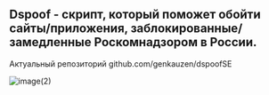 ## **Dspoof - скрипт, который поможет обойти сайты/приложения, заблокированные/замедленные Роскомнадзором в России.**
Актуальный репозиторий github.com/genkauzen/dspoofSE

![image(2)](https://github.com/user-attachments/assets/f7275244-26d2-4a59-b741-b8125bfcdae1)
